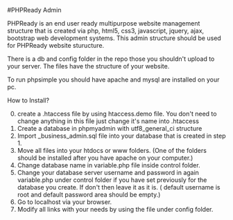 #PHPReady Admin

PHPReady is an end user ready multipurpose website management structure that is created via php, html5, css3, javascript, jquery, ajax, bootstrap web development systems. This admin structure should be used for PHPReady website sturucture.

There is a db and config folder in the repo those you shouldn't upload to your server. The files have the structure of your website.

To run phpsimple you should have apache and mysql are installed on your pc.

How to Install?

0. create a .htaccess file by using htaccess.demo file. You don't need to change anything in this file just change it's name into .htaccess
1. Create a database in phpmyadmin with utf8_general_ci structure
2. Import _business_admin.sql file into your database that is created in step 1.
3. Move all files into your htdocs or www folders. (One of the folders should be installed after you have apache on your computer.)
4. Change database name in variable.php file inside control folder.
5. Change your database server username and password in again variable.php under control folder if you have set previously for the database you create. If don't then leave it as it is. ( default username is root and default password area should be empty.)
6. Go to localhost via your browser.
7. Modify all links with your needs by using the file under config folder.
